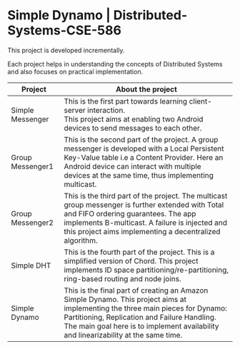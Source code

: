 # Simple Dynamo | Distributed-Systems-CSE-586
This project is developed incrementally. </br>

Each project helps in understanding the concepts of Distributed Systems and also focuses on practical implementation. </br>

Project          | About the project
-----------------|------------------
Simple Messenger | This is the first part towards learning client-server interaction.</br> This project aims at enabling two Android devices to send messages to each other.</br>
Group Messenger1 | This is the second part of the project. A group messenger is developed with a Local Persistent Key-Value table i.e a Content Provider. Here an Android device can interact with multiple devices at the same time, thus implementing multicast. </br>
Group Messenger2 | This is the third part of the project. The multicast group messenger is further extended with Total and FIFO ordering guarantees. The app implements B-multicast. A failure is injected and this project aims implementing a decentralized algorithm.</br>
Simple DHT       | This is the fourth part of the project. This is a simplified version of Chord. This project implements ID space partitioning/re-partitioning, ring-based routing and node joins.</br>
Simple Dynamo    | This is the final part of creating an Amazon Simple Dynamo. This project aims at implementing the three main pieces for Dynamo: Partitioning, Replication and Failure Handling.</br> The main goal here is to implement availability and linearizability at the same time.</br>



